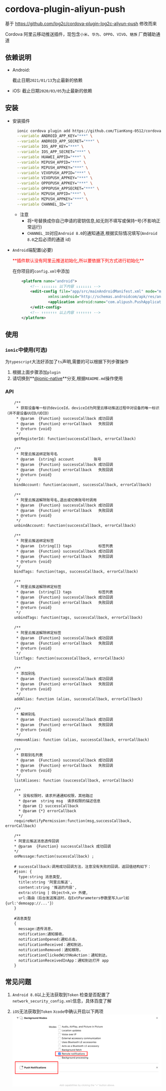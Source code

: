 # cordova-plugin-aliyun-push

基于 https://github.com/log2c/cordova-plugin-log2c-aliyun-push 修改而来

Cordova 阿里云移动推送插件，现包含`小米`、`华为`、`OPPO`、`VIVO`、`魅族` 厂商辅助通道

## 依赖说明

- Android:

  截止日期`2021/01/13`为止最新的依赖

- iOS:
  截止日期`2020/03/05`为止最新的依赖

## 安装

- 安装插件

  ```bash
    ionic cordova plugin add https://github.com/TianKong-0512/cordova-plugin-aliyun-push \
    --variable ANDROID_APP_KEY="***" \
    --variable ANDROID_APP_SECRET="***" \
    --variable IOS_APP_KEY="***" \
    --variable IOS_APP_SECRET="***" \
    --variable HUAWEI_APPID="***" \
    --variable MIPUSH_APPID="***" \
    --variable MIPUSH_APPKEY="***" \
    --variable VIVOPUSH_APPID="***" \
    --variable VIVOPUSH_APPKEY="***" \
    --variable OPPOPUSH_APPKEY="***" \
    --variable OPPOPUSH_APPSECRET="***" \
    --variable MZPUSH_APPID="***" \
    --variable MZPUSH_APPKEY="***" \
    --variable CHANNEL_ID="1"
  ```

  - 注意
    - 将`*`号替换成你自己申请的密钥信息,如无则不填写或保持`*`号(不影响正常运行)
    - `CHANNEL_ID`对应`Android 8.0`的通知通道,根据实际情况填写(`Android 8.0`之后必须的通道 id)

- `Android`端配置(必要)

    <div style="color:red">**插件默认没有阿里云推送初始化,所以要依据下列方式进行初始化**</div>

  在你项目的`config.xml`中添加

  ```xml
      <platform name="android">
          <!-- ↓↓↓↓↓↓↓ 以下内容 ↓↓↓↓↓↓↓ -->
          <edit-config file="app/src/mainAndroidManifest.xml" mode="merge" target="manifest/application"
                  xmlns:android="http://schemas.androidcom/apk/res/android">
                  <application android:name="com.alipush.PushApplication" />
          </edit-config>
          <!-- ↑↑↑↑↑↑↑ 以上内容 ↑↑↑↑↑↑↑ -->
      </platform>
  ```

## 使用

### `ionic`中使用(可选)

为`typescript`大法好添加了`ts`声明,需要的可以根据下列步骤操作

1. 根据上面步骤添加`plugin`
1. 请切换到**[@ionic-native](https://github.com/TianKong-0512/cordova-plugin-aliyun-push/tree/%40ionic-native)**分支,根据`README.md`操作使用

### API

```
    /**
     * 获取设备唯一标识deviceId，deviceId为阿里云移动推送过程中对设备的唯一标识（并不是设备UUID/UDID）
     * @param  {Function} successCallback 成功回调
     * @param  {Function} errorCallback   失败回调
     * @return {void}
     */
    getRegisterId: function(successCallback, errorCallback)

    /**
     * 阿里云推送绑定账号名
     * @param  {string} account         账号
     * @param  {Function} successCallback 成功回调
     * @param  {Function} errorCallback   失败回调
     * @return {void}
     */
    bindAccount: function(account, successCallback, errorCallback)

    /**
     * 阿里云推送解除账号名,退出或切换账号时调用
     * @param  {Function} successCallback 成功回调
     * @param  {Function} errorCallback   失败回调
     * @return {void}
     */
    unbindAccount: function(successCallback, errorCallback)

    /**
     * 阿里云推送绑定标签
     * @param  {string[]} tags            标签列表
     * @param  {Function} successCallback 成功回调
     * @param  {Function} errorCallback   失败回调
     * @return {void}
     */
    bindTags: function(tags, successCallback, errorCallback)

    /**
     * 阿里云推送解除绑定标签
     * @param  {string[]} tags            标签列表
     * @param  {Function} successCallback 成功回调
     * @param  {Function} errorCallback   失败回调
     * @return {void}
     */
    unbindTags: function(tags, successCallback, errorCallback)

    /**
     * 阿里云推送解除绑定标签
     * @param  {Function} successCallback 成功回调
     * @param  {Function} errorCallback   失败回调
     * @return {void}
     */
    listTags: function(successCallback, errorCallback)

    /**
     * 添加别名
     * @param  {Function} successCallback 成功回调
     * @param  {Function} errorCallback   失败回调
     * @return {void}
     */
    addAlias: function (alias, successCallback, errorCallback)

    /**
     * 解绑别名
     * @param  {Function} successCallback 成功回调
     * @param  {Function} errorCallback   失败回调
     * @return {void}
     */
    removeAlias: function (alias, successCallback, errorCallback)

    /**
     * 获取别名列表
     * @param  {Function} successCallback 成功回调
     * @param  {Function} errorCallback   失败回调
     * @return {void}
     */
    listAliases: function (successCallback, errorCallback)

    /**
      * 没有权限时，请求开通通知权限，其他路过
      * @param  string msg  请求权限的描述信息
      * @param {} successCallback
      * @param {*} errorCallback
      */
    requireNotifyPermission:function(msg,successCallback, errorCallback)

    /**
    * 阿里云推送消息透传回调
    * @param  {Function} successCallback 成功回调
    */
    onMessage:function(sucessCallback) ;

    # sucessCallback:调用成功回调方法，注意没有失败的回调，返回值结构如下：
    #json: {
      type:string 消息类型,
      title:string '阿里云推送',
      content:string '推送的内容',
      extra:string | Object<k,v> 外健,
      url:路由（后台发送推送时，在ExtParameters参数里写入url如{url:'demoapp://...'}）
    }

    #消息类型
    {
      message:透传消息，
      notification:通知接收，
      notificationOpened:通知点击，
      notificationReceived：通知到达，
      notificationRemoved：通知移除，
      notificationClickedWithNoAction：通知到达，
      notificationReceivedInApp：通知到达打开 app
    }

```

## 常见问题

1. `Android 8.0`以上无法获取到`Token`
   检查是否配置了`network_security_config.xml`信息，具体百度了解

1. `iOS`无法获取到`Token`
   `Xcode`中确认开启以下两项
   ![](https://github.com/TianKong-0512/cordova-plugin-aliyun-push/blob/master/screenshoot/iOS_notification_config.png)
